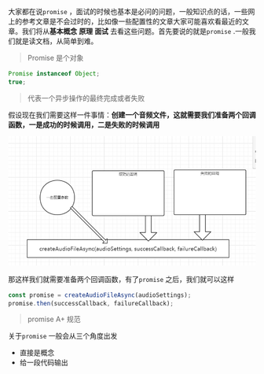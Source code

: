 大家都在说`promise` ，面试的时候也基本是必问的问题，一般知识点的话，一些网上的参考文章是不会过时的，比如像一些配置性的文章大家可能喜欢看最近的文章。我们将从**基本概念** **原理** **面试** 去看这些问题。首先要说的就是`promise` .一般我们就是读文档，从简单到难。

> Promise 是个对象

```js
Promise instanceof Object;
true;
```

> 代表一个异步操作的最终完成或者失败

假设现在我们需要这样一件事情：**创建一个音频文件，这就需要我们准备两个回调函数，一是成功的时候调用，二是失败的时候调用**

![image-20200610213825567](https://raw.githubusercontent.com/yayxs/Pics/master/image-20200610213825567.png)

那这样我们就需要准备两个回调函数，有了`promise` 之后，我们就可以这样

```js
const promise = createAudioFileAsync(audioSettings);
promise.then(successCallback, failureCallback);
```

> promise A+ 规范

关于`promise` 一般会从三个角度出发

- 直接是概念
- 给一段代码输出
